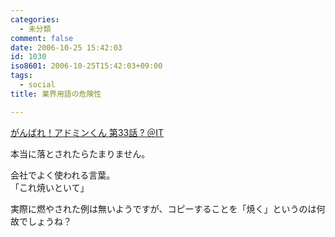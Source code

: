 ```yaml
---
categories:
  - 未分類
comment: false
date: 2006-10-25 15:42:03
id: 1030
iso8601: 2006-10-25T15:42:03+09:00
tags:
  - social
title: 業界用語の危険性

---
```


<div class="entry-body">
  <p><a title="がんばれ！アドミンくん 第33話 ? ＠IT" href="http://www.atmarkit.co.jp/fwin2k/itpropower/admin-kun/033/adminkun033.html">がんばれ！アドミンくん 第33話 ? ＠IT</a></p>

  <p>本当に落とされたらたまりません。</p>

  <p>会社でよく使われる言葉。<br />
    「これ焼いといて」</p>

  <p>実際に燃やされた例は無いようですが、コピーすることを「焼く」というのは何故でしょうね？<br /></p>
</div>
